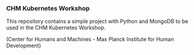 ### CHM Kubernetes Workshop

This repository contains a simple project with Python and MongoDB to be used in the CHM Kubernetes Workshop.

(Center for Humans and Machines - Max Planck Institute for Human Development)